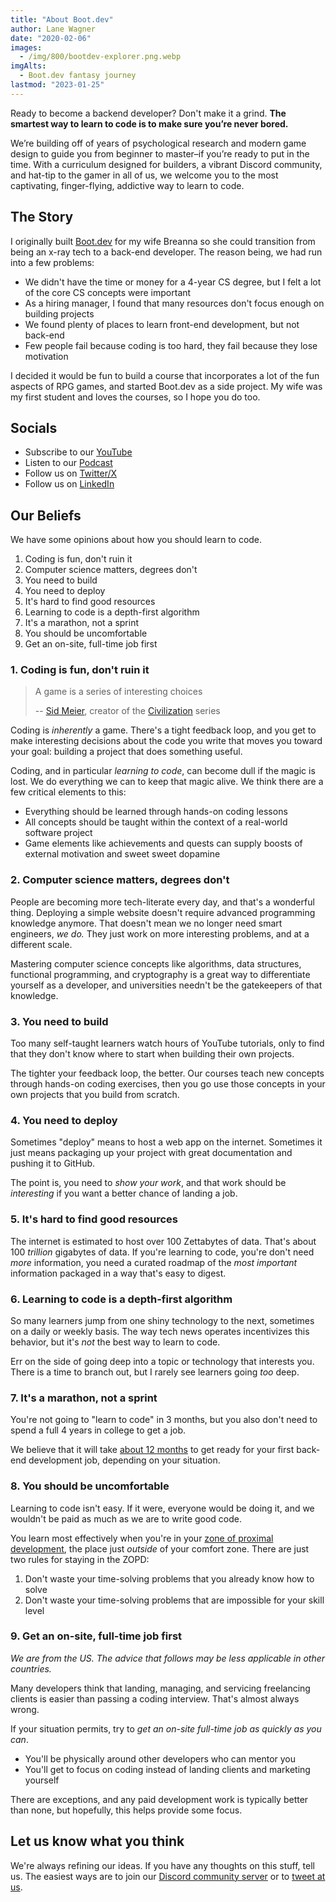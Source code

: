 ```yaml
---
title: "About Boot.dev"
author: Lane Wagner
date: "2020-02-06"
images:
  - /img/800/bootdev-explorer.png.webp
imgAlts:
  - Boot.dev fantasy journey
lastmod: "2023-01-25"
---
```


Ready to become a backend developer? Don't make it a grind. **The smartest way to learn to code is to make sure you’re never bored.**

We’re building off of years of psychological research and modern game design to guide you from beginner to master–if you’re ready to put in the time. With a curriculum designed for builders, a vibrant Discord community, and hat-tip to the gamer in all of us, we welcome you to the most captivating, finger-flying, addictive way to learn to code.

## The Story

I originally built [Boot.dev](https://boot.dev) for my wife Breanna so she could transition from being an x-ray tech to a back-end developer. The reason being, we had run into a few problems:

* We didn't have the time or money for a 4-year CS degree, but I felt a lot of the core CS concepts were important
* As a hiring manager, I found that many resources don't focus enough on building projects
* We found plenty of places to learn front-end development, but not back-end
* Few people fail because coding is too hard, they fail because they lose motivation

I decided it would be fun to build a course that incorporates a lot of the fun aspects of RPG games, and started Boot.dev as a side project. My wife was my first student and loves the courses, so I hope you do too.

## Socials

* Subscribe to our [YouTube](https://www.youtube.com/@bootdotdev?sub_confirmation=1)
* Listen to our [Podcast](https://www.backendbanter.fm)
* Follow us on [Twitter/X](https://twitter.com/intent/follow?screen_name=bootdotdev)
* Follow us on [LinkedIn](https://www.linkedin.com/school/bootdotdev)

## Our Beliefs

We have some opinions about how you should learn to code.

1. Coding is fun, don't ruin it
2. Computer science matters, degrees don't
3. You need to build
4. You need to deploy
5. It's hard to find good resources
6. Learning to code is a depth-first algorithm
7. It's a marathon, not a sprint
8. You should be uncomfortable
9. Get an on-site, full-time job first

### 1. Coding is fun, don't ruin it

> A game is a series of interesting choices
>
> -- [Sid Meier](https://en.wikipedia.org/wiki/Sid_Meier), creator of the [Civilization](https://en.wikipedia.org/wiki/Civilization_(series)) series

Coding is *inherently* a game. There's a tight feedback loop, and you get to make interesting decisions about the code you write that moves you toward your goal: building a project that does something useful.

Coding, and in particular *learning to code*, can become dull if the magic is lost. We do everything we can to keep that magic alive. We think there are a few critical elements to this:

* Everything should be learned through hands-on coding lessons
* All concepts should be taught within the context of a real-world software project
* Game elements like achievements and quests can supply boosts of external motivation and sweet sweet dopamine

### 2. Computer science matters, degrees don't

People are becoming more tech-literate every day, and that's a wonderful thing. Deploying a simple website doesn't require advanced programming knowledge anymore. That doesn't mean we no longer need smart engineers, *we do.* They just work on more interesting problems, and at a different scale.

Mastering computer science concepts like algorithms, data structures, functional programming, and cryptography is a great way to differentiate yourself as a developer, and universities needn't be the gatekeepers of that knowledge.

### 3. You need to build

Too many self-taught learners watch hours of YouTube tutorials, only to find that they don't know where to start when building their own projects.

The tighter your feedback loop, the better. Our courses teach new concepts through hands-on coding exercises, then you go use those concepts in your own projects that you build from scratch.

### 4. You need to deploy

Sometimes "deploy" means to host a web app on the internet. Sometimes it just means packaging up your project with great documentation and pushing it to GitHub.

The point is, you need to *show your work*, and that work should be *interesting* if you want a better chance of landing a job.

### 5. It's hard to find good resources

The internet is estimated to host over 100 Zettabytes of data. That's about 100 *trillion* gigabytes of data. If you're learning to code, you're don't need *more* information, you need a curated roadmap of the *most important* information packaged in a way that's easy to digest.

### 6. Learning to code is a depth-first algorithm

So many learners jump from one shiny technology to the next, sometimes on a daily or weekly basis. The way tech news operates incentivizes this behavior, but it's *not* the best way to learn to code.

Err on the side of going deep into a topic or technology that interests you. There is a time to branch out, but I rarely see learners going *too* deep.

### 7. It's a marathon, not a sprint

You're not going to "learn to code" in 3 months, but you also don't need to spend a full 4 years in college to get a job.

We believe that it will take [about 12 months](/backend/how-long-to-become-backend-dev/) to get ready for your first back-end development job, depending on your situation.

### 8. You should be uncomfortable

Learning to code isn't easy. If it were, everyone would be doing it, and we wouldn't be paid as much as we are to write good code.

You learn most effectively when you're in your [zone of proximal development](https://en.wikipedia.org/wiki/Zone_of_proximal_development), the place just *outside* of your comfort zone. There are just two rules for staying in the ZOPD:

1. Don't waste your time-solving problems that you already know how to solve
2. Don't waste your time-solving problems that are impossible for your skill level

### 9. Get an on-site, full-time job first

*We are from the US. The advice that follows may be less applicable in other countries.*

Many developers think that landing, managing, and servicing freelancing clients is easier than passing a coding interview. That's almost always wrong.

If your situation permits, try to *get an on-site full-time job as quickly as you can*.

* You'll be physically around other developers who can mentor you
* You'll get to focus on coding instead of landing clients and marketing yourself

There are exceptions, and any paid development work is typically better than none, but hopefully, this helps provide some focus.

## Let us know what you think

We're always refining our ideas. If you have any thoughts on this stuff, tell us. The easiest ways are to join our [Discord community server](https://boot.dev/community/) or to [tweet at us](https://twitter.com/bootdotdev).
